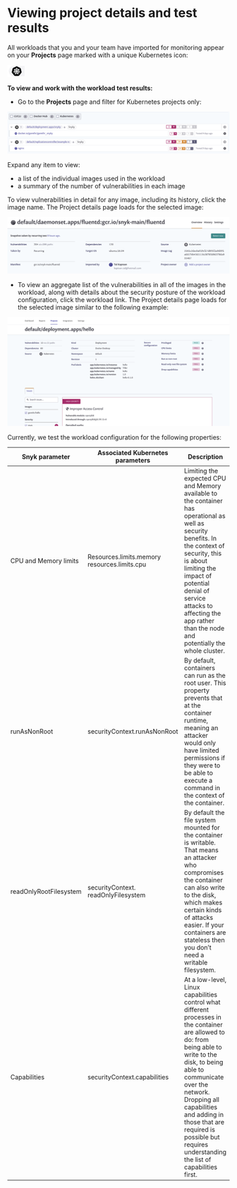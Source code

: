 # Viewing project details and test results

All workloads that you and your team have imported for monitoring appear on your **Projects** page marked with a unique Kubernetes icon:

![Kubernetes icon](../../../../.gitbook/assets/uuid-24e0b69a-01c3-9434-9dac-9b44864bd269-en.png)

**To view and work with the workload test results:**

* Go to the **Projects** page and filter for Kubernetes projects only:

![](../../../../.gitbook/assets/uuid-08d7978e-0c64-a8c2-c289-402534ebec42-en.png)

Expand any item to view:

* a list of the individual images used in the workload
* a summary of the number of vulnerabilities in each image

To view vulnerabilities in detail for any image, including its history, click the image name. The Project details page loads for the selected image:

![](<../../../../.gitbook/assets/image (59) (2) (3) (3) (3) (3) (4) (5) (5) (5) (4) (1) (1) (1) (1) (1) (1) (1) (1) (1) (1) (1) (9).png>)

* To view an aggregate list of the vulnerabilities in all of the images in the workload, along with details about the security posture of the workload configuration, click the workload link. The Project details page loads for the selected image similar to the following example:

![](../../../../.gitbook/assets/uuid-79e06589-b59c-4bad-30e4-56c0e15607e0-en.png)

Currently, we test the workload configuration for the following properties:

| **Snyk parameter**     | **Associated Kubernetes parameters**         | **Description**                                                                                                                                                                                                                                                                                                                     |
| ---------------------- | -------------------------------------------- | ----------------------------------------------------------------------------------------------------------------------------------------------------------------------------------------------------------------------------------------------------------------------------------------------------------------------------------- |
| CPU and Memory limits  | Resources.limits.memory resources.limits.cpu | Limiting the expected CPU and Memory available to the container has operational as well as security benefits. In the context of security, this is about limiting the impact of potential denial of service attacks to affecting the app rather than the node and potentially the whole cluster.                                     |
| runAsNonRoot           | securityContext.runAsNonRoot                 | By default, containers can run as the root user. This property prevents that at the container runtime, meaning an attacker would only have limited permissions if they were to be able to execute a command in the context of the container.                                                                                        |
| readOnlyRootFilesystem | securityContext. readOnlyFilesystem          | By default the file system mounted for the container is writable. That means an attacker who compromises the container can also write to the disk, which makes certain kinds of attacks easier. If your containers are stateless then you don’t need a writable filesystem.                                                         |
| Capabilities           | securityContext.capabilities                 | At a low-level, Linux capabilities control what different processes in the container are allowed to do: from being able to write to the disk, to being able to communicate over the network. Dropping all capabilities and adding in those that are required is possible but requires understanding the list of capabilities first. |
